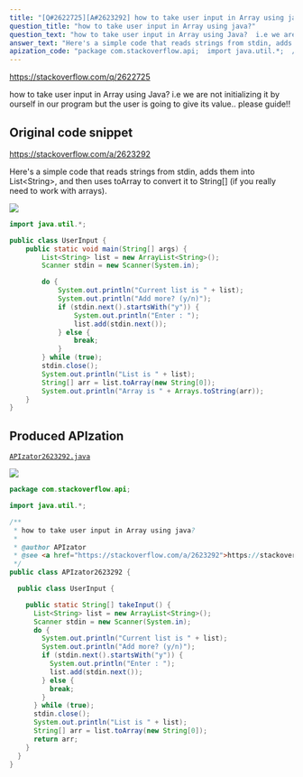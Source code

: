 ```yaml
---
title: "[Q#2622725][A#2623292] how to take user input in Array using java?"
question_title: "how to take user input in Array using java?"
question_text: "how to take user input in Array using Java?  i.e we are not initializing it by ourself in our program but the user is going to give its value.. please guide!!"
answer_text: "Here's a simple code that reads strings from stdin, adds them into List<String>, and then uses toArray to convert it to String[] (if you really need to work with arrays)."
apization_code: "package com.stackoverflow.api;  import java.util.*;  /**  * how to take user input in Array using java?  *  * @author APIzator  * @see <a href=\"https://stackoverflow.com/a/2623292\">https://stackoverflow.com/a/2623292</a>  */ public class APIzator2623292 {    public class UserInput {      public static String[] takeInput() {       List<String> list = new ArrayList<String>();       Scanner stdin = new Scanner(System.in);       do {         System.out.println(\"Current list is \" + list);         System.out.println(\"Add more? (y/n)\");         if (stdin.next().startsWith(\"y\")) {           System.out.println(\"Enter : \");           list.add(stdin.next());         } else {           break;         }       } while (true);       stdin.close();       System.out.println(\"List is \" + list);       String[] arr = list.toArray(new String[0]);       return arr;     }   } }"
---
```


https://stackoverflow.com/q/2622725

how to take user input in Array using Java? 
i.e we are not initializing it by ourself in our program but the user is going to give its value..
please guide!!



## Original code snippet

https://stackoverflow.com/a/2623292

Here&#x27;s a simple code that reads strings from stdin, adds them into List&lt;String&gt;, and then uses toArray to convert it to String[] (if you really need to work with arrays).

<div class="code-logo"><img src="/stackoverflow.png" /></div>

```java
import java.util.*;

public class UserInput {
    public static void main(String[] args) {
        List<String> list = new ArrayList<String>();
        Scanner stdin = new Scanner(System.in);

        do {
            System.out.println("Current list is " + list);
            System.out.println("Add more? (y/n)");
            if (stdin.next().startsWith("y")) {
                System.out.println("Enter : ");
                list.add(stdin.next());
            } else {
                break;
            }
        } while (true);
        stdin.close();
        System.out.println("List is " + list);
        String[] arr = list.toArray(new String[0]);
        System.out.println("Array is " + Arrays.toString(arr));
    }
}
```

## Produced APIzation

[`APIzator2623292.java`](https://github.com/pasqualesalza/apization-temp-data/raw/master/search/APIzator2623292.java)

<div class="code-logo"><img src="/apizator.png" /></div>

```java
package com.stackoverflow.api;

import java.util.*;

/**
 * how to take user input in Array using java?
 *
 * @author APIzator
 * @see <a href="https://stackoverflow.com/a/2623292">https://stackoverflow.com/a/2623292</a>
 */
public class APIzator2623292 {

  public class UserInput {

    public static String[] takeInput() {
      List<String> list = new ArrayList<String>();
      Scanner stdin = new Scanner(System.in);
      do {
        System.out.println("Current list is " + list);
        System.out.println("Add more? (y/n)");
        if (stdin.next().startsWith("y")) {
          System.out.println("Enter : ");
          list.add(stdin.next());
        } else {
          break;
        }
      } while (true);
      stdin.close();
      System.out.println("List is " + list);
      String[] arr = list.toArray(new String[0]);
      return arr;
    }
  }
}

```